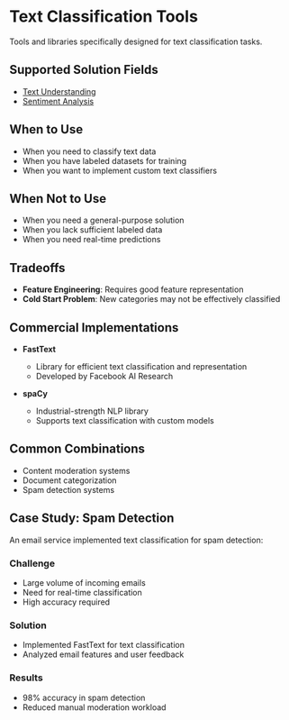 # Text Classification Tools

Tools and libraries specifically designed for text classification tasks.

## Supported Solution Fields

- [Text Understanding](../solutions/natural-language-processing)
- [Sentiment Analysis](../solutions/sentiment-analysis)

## When to Use

- When you need to classify text data
- When you have labeled datasets for training
- When you want to implement custom text classifiers

## When Not to Use

- When you need a general-purpose solution
- When you lack sufficient labeled data
- When you need real-time predictions

## Tradeoffs

- **Feature Engineering**: Requires good feature representation
- **Cold Start Problem**: New categories may not be effectively classified

## Commercial Implementations

- **FastText**
  - Library for efficient text classification and representation
  - Developed by Facebook AI Research

- **spaCy**
  - Industrial-strength NLP library
  - Supports text classification with custom models

## Common Combinations

- Content moderation systems
- Document categorization
- Spam detection systems

## Case Study: Spam Detection

An email service implemented text classification for spam detection:

### Challenge
- Large volume of incoming emails
- Need for real-time classification
- High accuracy required

### Solution
- Implemented FastText for text classification
- Analyzed email features and user feedback

### Results
- 98% accuracy in spam detection
- Reduced manual moderation workload 